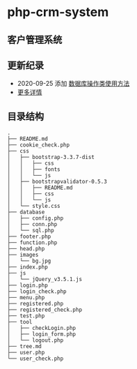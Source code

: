 # php-crm-system

## 客户管理系统

## 更新纪录

- 2020\-09\-25 添加 [数据库操作类使用方法](database/README.md)
- [更多详情](Changelog.md)

## 目录结构

```text
.
├── README.md
├── cookie_check.php
├── css
│   ├── bootstrap-3.3.7-dist
│   │   ├── css
│   │   ├── fonts
│   │   └── js
│   ├── bootstrapvalidator-0.5.3
│   │   ├── README.md
│   │   ├── css
│   │   └── js
│   └── style.css
├── database
│   ├── config.php
│   ├── conn.php
│   └── sql.php
├── footer.php
├── function.php
├── head.php
├── images
│   └── bg.jpg
├── index.php
├── js
│   └── jQuery_v3.5.1.js
├── login.php
├── login_check.php
├── menu.php
├── registered.php
├── registered_check.php
├── test.php
├── tool
│   ├── checkLogin.php
│   ├── login_form.php
│   └── logout.php
├── tree.md
├── user.php
└── user_check.php
```
 